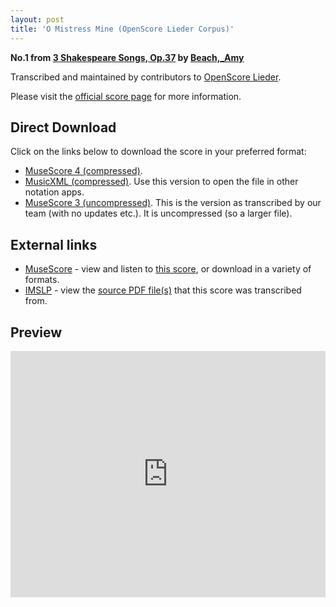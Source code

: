 ```yaml
---
layout: post
title: 'O Mistress Mine (OpenScore Lieder Corpus)'
---
```


__No.1 from [3 Shakespeare Songs, Op.37](https://fourscoreandmore.org/openscore/lieder/Beach,_Amy/3_Shakespeare_Songs,_Op.37/) by [Beach,_Amy](https://fourscoreandmore.org/openscore/lieder/Beach,_Amy)__

Transcribed and maintained by contributors to [OpenScore Lieder].

Please visit the [official score page] for more information.

[official score page]: https://musescore.com/openscore-lieder-corpus/scores/6564424
[OpenScore Lieder]: https://musescore.com/openscore-lieder-corpus

## Direct Download

Click on the links below to download the score in your preferred format:
- [MuseScore 4 (compressed)](https://fourscoreandmore.org/openscore/lieder/Beach,_Amy/3_Shakespeare_Songs,_Op.37/1_O_Mistress_Mine.mscz).
- [MusicXML (compressed)](https://fourscoreandmore.org/openscore/lieder/Beach,_Amy/3_Shakespeare_Songs,_Op.37/1_O_Mistress_Mine.mxl). Use this version to open the file in other notation apps.
- [MuseScore 3 (uncompressed)](https://raw.githubusercontent.com/OpenScore/Lieder/refs/heads/main/scores/Beach,_Amy/3_Shakespeare_Songs,_Op.37/1_O_Mistress_Mine/lc6564424.mscx). This is the version as transcribed by our team (with no updates etc.). It is uncompressed (so a larger file).

## External links

- [MuseScore] - view and listen to [this score][MuseScore], or download in a variety of formats.
- [IMSLP] - view the [source PDF file(s)][IMSLP] that this score was transcribed from.

[MuseScore]: https://musescore.com/score/6564424
[IMSLP]: https://imslp.org/wiki/Special:ReverseLookup/637440

## Preview

<iframe width="100%" height="394" src="https://musescore.com/openscore-lieder-corpus/scores/6564424/embed" frameborder="0" allowfullscreen allow="autoplay; fullscreen"></iframe>
